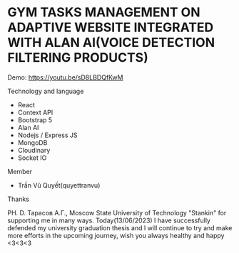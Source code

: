 # **GYM TASKS MANAGEMENT ON ADAPTIVE WEBSITE INTEGRATED WITH ALAN AI(VOICE DETECTION FILTERING PRODUCTS)**

Demo: https://youtu.be/sD8LBDQfKwM

Technology and language
* React
* Context API
* Bootstrap 5
* Alan AI
* Nodejs / Express JS
* MongoDB 
* Cloudinary
* Socket IO

Member 
* Trần Vũ Quyết(quyettranvu) 

Thanks 

PH. D. Тарасов А.Г., Moscow State University of Technology "Stankin" for supporting me in many ways. Today(13/06/2023) I have successfully defended my university graduation thesis and I will continue to try and make more efforts in the upcoming journey, wish you always healthy and happy <3<3<3

